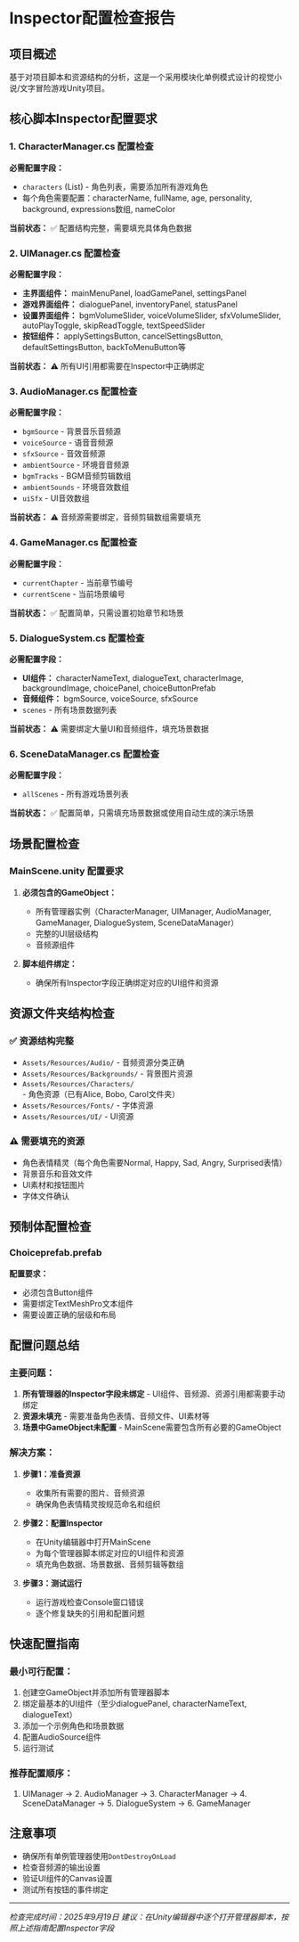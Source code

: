 # Inspector配置检查报告

## 项目概述
基于对项目脚本和资源结构的分析，这是一个采用模块化单例模式设计的视觉小说/文字冒险游戏Unity项目。

## 核心脚本Inspector配置要求

### 1. CharacterManager.cs 配置检查
**必需配置字段：**
- `characters` (List<Character>) - 角色列表，需要添加所有游戏角色
- 每个角色需要配置：characterName, fullName, age, personality, background, expressions数组, nameColor

**当前状态：** ✅ 配置结构完整，需要填充具体角色数据

### 2. UIManager.cs 配置检查
**必需配置字段：**
- **主界面组件：** mainMenuPanel, loadGamePanel, settingsPanel
- **游戏界面组件：** dialoguePanel, inventoryPanel, statusPanel
- **设置界面组件：** bgmVolumeSlider, voiceVolumeSlider, sfxVolumeSlider, autoPlayToggle, skipReadToggle, textSpeedSlider
- **按钮组件：** applySettingsButton, cancelSettingsButton, defaultSettingsButton, backToMenuButton等

**当前状态：** ⚠️ 所有UI引用都需要在Inspector中正确绑定

### 3. AudioManager.cs 配置检查
**必需配置字段：**
- `bgmSource` - 背景音乐音频源
- `voiceSource` - 语音音频源  
- `sfxSource` - 音效音频源
- `ambientSource` - 环境音音频源
- `bgmTracks` - BGM音频剪辑数组
- `ambientSounds` - 环境音效数组
- `uiSfx` - UI音效数组

**当前状态：** ⚠️ 音频源需要绑定，音频剪辑数组需要填充

### 4. GameManager.cs 配置检查
**必需配置字段：**
- `currentChapter` - 当前章节编号
- `currentScene` - 当前场景编号

**当前状态：** ✅ 配置简单，只需设置初始章节和场景

### 5. DialogueSystem.cs 配置检查
**必需配置字段：**
- **UI组件：** characterNameText, dialogueText, characterImage, backgroundImage, choicePanel, choiceButtonPrefab
- **音频组件：** bgmSource, voiceSource, sfxSource
- `scenes` - 所有场景数据列表

**当前状态：** ⚠️ 需要绑定大量UI和音频组件，填充场景数据

### 6. SceneDataManager.cs 配置检查
**必需配置字段：**
- `allScenes` - 所有游戏场景列表

**当前状态：** ✅ 配置简单，只需填充场景数据或使用自动生成的演示场景

## 场景配置检查

### MainScene.unity 配置要求
1. **必须包含的GameObject：**
   - 所有管理器实例（CharacterManager, UIManager, AudioManager, GameManager, DialogueSystem, SceneDataManager）
   - 完整的UI层级结构
   - 音频源组件

2. **脚本组件绑定：**
   - 确保所有Inspector字段正确绑定对应的UI组件和资源

## 资源文件夹结构检查

### ✅ 资源结构完整
- `Assets/Resources/Audio/` - 音频资源分类正确
- `Assets/Resources/Backgrounds/` - 背景图片资源
- `Assets/Resources/Characters/` - 角色资源（已有Alice, Bobo, Carol文件夹）
- `Assets/Resources/Fonts/` - 字体资源
- `Assets/Resources/UI/` - UI资源

### ⚠️ 需要填充的资源
- 角色表情精灵（每个角色需要Normal, Happy, Sad, Angry, Surprised表情）
- 背景音乐和音效文件
- UI素材和按钮图片
- 字体文件确认

## 预制体配置检查

### Choiceprefab.prefab
**配置要求：**
- 必须包含Button组件
- 需要绑定TextMeshPro文本组件
- 需要设置正确的层级和布局

## 配置问题总结

### 主要问题：
1. **所有管理器的Inspector字段未绑定** - UI组件、音频源、资源引用都需要手动绑定
2. **资源未填充** - 需要准备角色表情、音频文件、UI素材等
3. **场景中GameObject未配置** - MainScene需要包含所有必要的GameObject

### 解决方案：
1. **步骤1：准备资源**
   - 收集所有需要的图片、音频资源
   - 确保角色表情精灵按规范命名和组织

2. **步骤2：配置Inspector**
   - 在Unity编辑器中打开MainScene
   - 为每个管理器脚本绑定对应的UI组件和资源
   - 填充角色数据、场景数据、音频剪辑等数组

3. **步骤3：测试运行**
   - 运行游戏检查Console窗口错误
   - 逐个修复缺失的引用和配置问题

## 快速配置指南

### 最小可行配置：
1. 创建空GameObject并添加所有管理器脚本
2. 绑定最基本的UI组件（至少dialoguePanel, characterNameText, dialogueText）
3. 添加一个示例角色和场景数据
4. 配置AudioSource组件
5. 运行测试

### 推荐配置顺序：
1. UIManager → 2. AudioManager → 3. CharacterManager → 4. SceneDataManager → 5. DialogueSystem → 6. GameManager

## 注意事项
- 确保所有单例管理器使用`DontDestroyOnLoad`
- 检查音频源的输出设置
- 验证UI组件的Canvas设置
- 测试所有按钮的事件绑定

---
*检查完成时间：2025年9月19日* 
*建议：在Unity编辑器中逐个打开管理器脚本，按照上述指南配置Inspector字段*